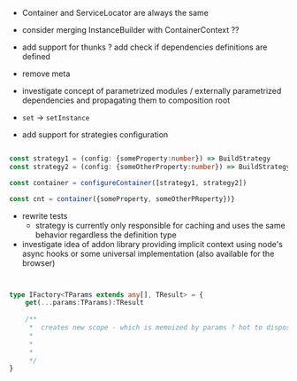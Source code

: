 - Container and ServiceLocator are always the same
- consider merging InstanceBuilder with ContainerContext ??
- add support for thunks ? add check if dependencies definitions are defined
- remove meta
- investigate concept of parametrized modules / externally parametrized dependencies and
  propagating them to composition root
- `set` -> `setInstance`

- add support for strategies configuration

```typescript

const strategy1 = (config: {someProperty:number}) => BuildStrategy
const strategy2 = (config: {someOtherProperty:number}) => BuildStrategy

const container = configureContainer([strategy1, strategy2])

const cnt = container({someProperty, someOtherPRoperty})}
```

- rewrite tests
  - strategy is currently only responsible for caching and uses the same behavior regardless the
    definition type
- investigate idea of addon library providing implicit context using node's async hooks or some
  universal implementation (also available for the browser)


```typescript


type IFactory<TParams extends any[], TResult> = {
    get(...params:TParams):TResult
    
    /**
     *  creates new scope - which is memoized by params ? hot to dispose it ?
     *  
     *  
     *  
     */
}


```
